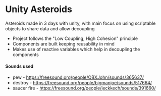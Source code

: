 # Unity Asteroids

Asteroids made in 3 days with unity, with main focus on using scriptable objects to share data and allow decoupling

- Project follows the "Low Coupling, High Cohesion" principle
- Components are built keeping reusability in mind
- Makes use of reactive variables which help in decoupling the components<br/>


#### Sounds used

- pew - https://freesound.org/people/OBXJohn/sounds/365637/
- destroy - https://freesound.org/people/bigmanjoe/sounds/517664/
- saucer fire - https://freesound.org/people/jeckkech/sounds/391660/
